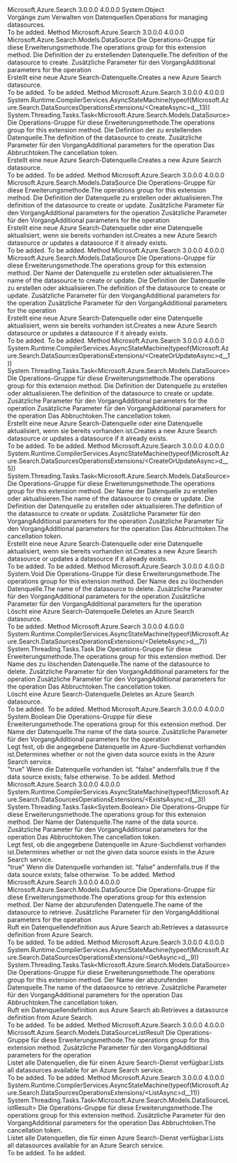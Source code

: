 <Type Name="DataSourcesOperationsExtensions" FullName="Microsoft.Azure.Search.DataSourcesOperationsExtensions">
  <TypeSignature Language="C#" Value="public static class DataSourcesOperationsExtensions" />
  <TypeSignature Language="ILAsm" Value=".class public auto ansi abstract sealed beforefieldinit DataSourcesOperationsExtensions extends System.Object" />
  <TypeSignature Language="DocId" Value="T:Microsoft.Azure.Search.DataSourcesOperationsExtensions" />
  <TypeSignature Language="VB.NET" Value="Public Module DataSourcesOperationsExtensions" />
  <TypeSignature Language="F#" Value="type DataSourcesOperationsExtensions = class" />
  <AssemblyInfo>
    <AssemblyName>Microsoft.Azure.Search</AssemblyName>
    <AssemblyVersion>3.0.0.0</AssemblyVersion>
    <AssemblyVersion>4.0.0.0</AssemblyVersion>
  </AssemblyInfo>
  <Base>
    <BaseTypeName>System.Object</BaseTypeName>
  </Base>
  <Interfaces />
  <Docs>
    <summary>
            <span data-ttu-id="2d30b-101">Vorgänge zum Verwalten von Datenquellen.</span><span class="sxs-lookup"><span data-stu-id="2d30b-101">Operations for managing datasources.</span></span> 
            <see href="https://docs.microsoft.com/rest/api/searchservice/Indexer-operations" /></summary>
    <remarks>To be added.</remarks>
  </Docs>
  <Members>
    <Member MemberName="Create">
      <MemberSignature Language="C#" Value="public static Microsoft.Azure.Search.Models.DataSource Create (this Microsoft.Azure.Search.IDataSourcesOperations operations, Microsoft.Azure.Search.Models.DataSource dataSource, Microsoft.Azure.Search.Models.SearchRequestOptions searchRequestOptions = null);" />
      <MemberSignature Language="ILAsm" Value=".method public static hidebysig class Microsoft.Azure.Search.Models.DataSource Create(class Microsoft.Azure.Search.IDataSourcesOperations operations, class Microsoft.Azure.Search.Models.DataSource dataSource, class Microsoft.Azure.Search.Models.SearchRequestOptions searchRequestOptions) cil managed" />
      <MemberSignature Language="DocId" Value="M:Microsoft.Azure.Search.DataSourcesOperationsExtensions.Create(Microsoft.Azure.Search.IDataSourcesOperations,Microsoft.Azure.Search.Models.DataSource,Microsoft.Azure.Search.Models.SearchRequestOptions)" />
      <MemberSignature Language="F#" Value="static member Create : Microsoft.Azure.Search.IDataSourcesOperations * Microsoft.Azure.Search.Models.DataSource * Microsoft.Azure.Search.Models.SearchRequestOptions -&gt; Microsoft.Azure.Search.Models.DataSource" Usage="Microsoft.Azure.Search.DataSourcesOperationsExtensions.Create (operations, dataSource, searchRequestOptions)" />
      <MemberType>Method</MemberType>
      <AssemblyInfo>
        <AssemblyName>Microsoft.Azure.Search</AssemblyName>
        <AssemblyVersion>3.0.0.0</AssemblyVersion>
        <AssemblyVersion>4.0.0.0</AssemblyVersion>
      </AssemblyInfo>
      <ReturnValue>
        <ReturnType>Microsoft.Azure.Search.Models.DataSource</ReturnType>
      </ReturnValue>
      <Parameters>
        <Parameter Name="operations" Type="Microsoft.Azure.Search.IDataSourcesOperations" RefType="this" />
        <Parameter Name="dataSource" Type="Microsoft.Azure.Search.Models.DataSource" />
        <Parameter Name="searchRequestOptions" Type="Microsoft.Azure.Search.Models.SearchRequestOptions" />
      </Parameters>
      <Docs>
        <param name="operations">
            <span data-ttu-id="2d30b-102">Die Operations-Gruppe für diese Erweiterungsmethode.</span><span class="sxs-lookup"><span data-stu-id="2d30b-102">The operations group for this extension method.</span></span>
            </param>
        <param name="dataSource">
            <span data-ttu-id="2d30b-103">Die Definition der zu erstellenden Datenquelle.</span><span class="sxs-lookup"><span data-stu-id="2d30b-103">The definition of the datasource to create.</span></span>
            </param>
        <param name="searchRequestOptions">
            <span data-ttu-id="2d30b-104">Zusätzliche Parameter für den Vorgang</span><span class="sxs-lookup"><span data-stu-id="2d30b-104">Additional parameters for the operation</span></span>
            </param>
        <summary>
            <span data-ttu-id="2d30b-105">Erstellt eine neue Azure Search-Datenquelle.</span><span class="sxs-lookup"><span data-stu-id="2d30b-105">Creates a new Azure Search datasource.</span></span>
            <see href="https://docs.microsoft.com/rest/api/searchservice/Create-Data-Source" /></summary>
        <returns>To be added.</returns>
        <remarks>To be added.</remarks>
      </Docs>
    </Member>
    <Member MemberName="CreateAsync">
      <MemberSignature Language="C#" Value="public static System.Threading.Tasks.Task&lt;Microsoft.Azure.Search.Models.DataSource&gt; CreateAsync (this Microsoft.Azure.Search.IDataSourcesOperations operations, Microsoft.Azure.Search.Models.DataSource dataSource, Microsoft.Azure.Search.Models.SearchRequestOptions searchRequestOptions = null, System.Threading.CancellationToken cancellationToken = null);" />
      <MemberSignature Language="ILAsm" Value=".method public static hidebysig class System.Threading.Tasks.Task`1&lt;class Microsoft.Azure.Search.Models.DataSource&gt; CreateAsync(class Microsoft.Azure.Search.IDataSourcesOperations operations, class Microsoft.Azure.Search.Models.DataSource dataSource, class Microsoft.Azure.Search.Models.SearchRequestOptions searchRequestOptions, valuetype System.Threading.CancellationToken cancellationToken) cil managed" />
      <MemberSignature Language="DocId" Value="M:Microsoft.Azure.Search.DataSourcesOperationsExtensions.CreateAsync(Microsoft.Azure.Search.IDataSourcesOperations,Microsoft.Azure.Search.Models.DataSource,Microsoft.Azure.Search.Models.SearchRequestOptions,System.Threading.CancellationToken)" />
      <MemberSignature Language="F#" Value="static member CreateAsync : Microsoft.Azure.Search.IDataSourcesOperations * Microsoft.Azure.Search.Models.DataSource * Microsoft.Azure.Search.Models.SearchRequestOptions * System.Threading.CancellationToken -&gt; System.Threading.Tasks.Task&lt;Microsoft.Azure.Search.Models.DataSource&gt;" Usage="Microsoft.Azure.Search.DataSourcesOperationsExtensions.CreateAsync (operations, dataSource, searchRequestOptions, cancellationToken)" />
      <MemberType>Method</MemberType>
      <AssemblyInfo>
        <AssemblyName>Microsoft.Azure.Search</AssemblyName>
        <AssemblyVersion>3.0.0.0</AssemblyVersion>
        <AssemblyVersion>4.0.0.0</AssemblyVersion>
      </AssemblyInfo>
      <Attributes>
        <Attribute>
          <AttributeName>System.Runtime.CompilerServices.AsyncStateMachine(typeof(Microsoft.Azure.Search.DataSourcesOperationsExtensions/&lt;CreateAsync&gt;d__13))</AttributeName>
        </Attribute>
      </Attributes>
      <ReturnValue>
        <ReturnType>System.Threading.Tasks.Task&lt;Microsoft.Azure.Search.Models.DataSource&gt;</ReturnType>
      </ReturnValue>
      <Parameters>
        <Parameter Name="operations" Type="Microsoft.Azure.Search.IDataSourcesOperations" RefType="this" />
        <Parameter Name="dataSource" Type="Microsoft.Azure.Search.Models.DataSource" />
        <Parameter Name="searchRequestOptions" Type="Microsoft.Azure.Search.Models.SearchRequestOptions" />
        <Parameter Name="cancellationToken" Type="System.Threading.CancellationToken" />
      </Parameters>
      <Docs>
        <param name="operations">
            <span data-ttu-id="2d30b-106">Die Operations-Gruppe für diese Erweiterungsmethode.</span><span class="sxs-lookup"><span data-stu-id="2d30b-106">The operations group for this extension method.</span></span>
            </param>
        <param name="dataSource">
            <span data-ttu-id="2d30b-107">Die Definition der zu erstellenden Datenquelle.</span><span class="sxs-lookup"><span data-stu-id="2d30b-107">The definition of the datasource to create.</span></span>
            </param>
        <param name="searchRequestOptions">
            <span data-ttu-id="2d30b-108">Zusätzliche Parameter für den Vorgang</span><span class="sxs-lookup"><span data-stu-id="2d30b-108">Additional parameters for the operation</span></span>
            </param>
        <param name="cancellationToken">
            <span data-ttu-id="2d30b-109">Das Abbruchtoken.</span><span class="sxs-lookup"><span data-stu-id="2d30b-109">The cancellation token.</span></span>
            </param>
        <summary>
            <span data-ttu-id="2d30b-110">Erstellt eine neue Azure Search-Datenquelle.</span><span class="sxs-lookup"><span data-stu-id="2d30b-110">Creates a new Azure Search datasource.</span></span>
            <see href="https://docs.microsoft.com/rest/api/searchservice/Create-Data-Source" /></summary>
        <returns>To be added.</returns>
        <remarks>To be added.</remarks>
      </Docs>
    </Member>
    <Member MemberName="CreateOrUpdate">
      <MemberSignature Language="C#" Value="public static Microsoft.Azure.Search.Models.DataSource CreateOrUpdate (this Microsoft.Azure.Search.IDataSourcesOperations operations, Microsoft.Azure.Search.Models.DataSource dataSource, Microsoft.Azure.Search.Models.SearchRequestOptions searchRequestOptions = null, Microsoft.Azure.Search.Models.AccessCondition accessCondition = null);" />
      <MemberSignature Language="ILAsm" Value=".method public static hidebysig class Microsoft.Azure.Search.Models.DataSource CreateOrUpdate(class Microsoft.Azure.Search.IDataSourcesOperations operations, class Microsoft.Azure.Search.Models.DataSource dataSource, class Microsoft.Azure.Search.Models.SearchRequestOptions searchRequestOptions, class Microsoft.Azure.Search.Models.AccessCondition accessCondition) cil managed" />
      <MemberSignature Language="DocId" Value="M:Microsoft.Azure.Search.DataSourcesOperationsExtensions.CreateOrUpdate(Microsoft.Azure.Search.IDataSourcesOperations,Microsoft.Azure.Search.Models.DataSource,Microsoft.Azure.Search.Models.SearchRequestOptions,Microsoft.Azure.Search.Models.AccessCondition)" />
      <MemberSignature Language="F#" Value="static member CreateOrUpdate : Microsoft.Azure.Search.IDataSourcesOperations * Microsoft.Azure.Search.Models.DataSource * Microsoft.Azure.Search.Models.SearchRequestOptions * Microsoft.Azure.Search.Models.AccessCondition -&gt; Microsoft.Azure.Search.Models.DataSource" Usage="Microsoft.Azure.Search.DataSourcesOperationsExtensions.CreateOrUpdate (operations, dataSource, searchRequestOptions, accessCondition)" />
      <MemberType>Method</MemberType>
      <AssemblyInfo>
        <AssemblyName>Microsoft.Azure.Search</AssemblyName>
        <AssemblyVersion>3.0.0.0</AssemblyVersion>
        <AssemblyVersion>4.0.0.0</AssemblyVersion>
      </AssemblyInfo>
      <ReturnValue>
        <ReturnType>Microsoft.Azure.Search.Models.DataSource</ReturnType>
      </ReturnValue>
      <Parameters>
        <Parameter Name="operations" Type="Microsoft.Azure.Search.IDataSourcesOperations" RefType="this" />
        <Parameter Name="dataSource" Type="Microsoft.Azure.Search.Models.DataSource" />
        <Parameter Name="searchRequestOptions" Type="Microsoft.Azure.Search.Models.SearchRequestOptions" />
        <Parameter Name="accessCondition" Type="Microsoft.Azure.Search.Models.AccessCondition" />
      </Parameters>
      <Docs>
        <param name="operations">
            <span data-ttu-id="2d30b-111">Die Operations-Gruppe für diese Erweiterungsmethode.</span><span class="sxs-lookup"><span data-stu-id="2d30b-111">The operations group for this extension method.</span></span>
            </param>
        <param name="dataSource">
            <span data-ttu-id="2d30b-112">Die Definition der Datenquelle zu erstellen oder aktualisieren.</span><span class="sxs-lookup"><span data-stu-id="2d30b-112">The definition of the datasource to create or update.</span></span>
            </param>
        <param name="searchRequestOptions">
            <span data-ttu-id="2d30b-113">Zusätzliche Parameter für den Vorgang</span><span class="sxs-lookup"><span data-stu-id="2d30b-113">Additional parameters for the operation</span></span>
            </param>
        <param name="accessCondition">
            <span data-ttu-id="2d30b-114">Zusätzliche Parameter für den Vorgang</span><span class="sxs-lookup"><span data-stu-id="2d30b-114">Additional parameters for the operation</span></span>
            </param>
        <summary>
            <span data-ttu-id="2d30b-115">Erstellt eine neue Azure Search-Datenquelle oder eine Datenquelle aktualisiert, wenn sie bereits vorhanden ist.</span><span class="sxs-lookup"><span data-stu-id="2d30b-115">Creates a new Azure Search datasource or updates a datasource if it already exists.</span></span>
            </summary>
        <returns>To be added.</returns>
        <remarks>To be added.</remarks>
      </Docs>
    </Member>
    <Member MemberName="CreateOrUpdate">
      <MemberSignature Language="C#" Value="public static Microsoft.Azure.Search.Models.DataSource CreateOrUpdate (this Microsoft.Azure.Search.IDataSourcesOperations operations, string dataSourceName, Microsoft.Azure.Search.Models.DataSource dataSource, Microsoft.Azure.Search.Models.SearchRequestOptions searchRequestOptions = null, Microsoft.Azure.Search.Models.AccessCondition accessCondition = null);" />
      <MemberSignature Language="ILAsm" Value=".method public static hidebysig class Microsoft.Azure.Search.Models.DataSource CreateOrUpdate(class Microsoft.Azure.Search.IDataSourcesOperations operations, string dataSourceName, class Microsoft.Azure.Search.Models.DataSource dataSource, class Microsoft.Azure.Search.Models.SearchRequestOptions searchRequestOptions, class Microsoft.Azure.Search.Models.AccessCondition accessCondition) cil managed" />
      <MemberSignature Language="DocId" Value="M:Microsoft.Azure.Search.DataSourcesOperationsExtensions.CreateOrUpdate(Microsoft.Azure.Search.IDataSourcesOperations,System.String,Microsoft.Azure.Search.Models.DataSource,Microsoft.Azure.Search.Models.SearchRequestOptions,Microsoft.Azure.Search.Models.AccessCondition)" />
      <MemberSignature Language="F#" Value="static member CreateOrUpdate : Microsoft.Azure.Search.IDataSourcesOperations * string * Microsoft.Azure.Search.Models.DataSource * Microsoft.Azure.Search.Models.SearchRequestOptions * Microsoft.Azure.Search.Models.AccessCondition -&gt; Microsoft.Azure.Search.Models.DataSource" Usage="Microsoft.Azure.Search.DataSourcesOperationsExtensions.CreateOrUpdate (operations, dataSourceName, dataSource, searchRequestOptions, accessCondition)" />
      <MemberType>Method</MemberType>
      <AssemblyInfo>
        <AssemblyName>Microsoft.Azure.Search</AssemblyName>
        <AssemblyVersion>3.0.0.0</AssemblyVersion>
        <AssemblyVersion>4.0.0.0</AssemblyVersion>
      </AssemblyInfo>
      <ReturnValue>
        <ReturnType>Microsoft.Azure.Search.Models.DataSource</ReturnType>
      </ReturnValue>
      <Parameters>
        <Parameter Name="operations" Type="Microsoft.Azure.Search.IDataSourcesOperations" RefType="this" />
        <Parameter Name="dataSourceName" Type="System.String" />
        <Parameter Name="dataSource" Type="Microsoft.Azure.Search.Models.DataSource" />
        <Parameter Name="searchRequestOptions" Type="Microsoft.Azure.Search.Models.SearchRequestOptions" />
        <Parameter Name="accessCondition" Type="Microsoft.Azure.Search.Models.AccessCondition" />
      </Parameters>
      <Docs>
        <param name="operations">
            <span data-ttu-id="2d30b-116">Die Operations-Gruppe für diese Erweiterungsmethode.</span><span class="sxs-lookup"><span data-stu-id="2d30b-116">The operations group for this extension method.</span></span>
            </param>
        <param name="dataSourceName">
            <span data-ttu-id="2d30b-117">Der Name der Datenquelle zu erstellen oder aktualisieren.</span><span class="sxs-lookup"><span data-stu-id="2d30b-117">The name of the datasource to create or update.</span></span>
            </param>
        <param name="dataSource">
            <span data-ttu-id="2d30b-118">Die Definition der Datenquelle zu erstellen oder aktualisieren.</span><span class="sxs-lookup"><span data-stu-id="2d30b-118">The definition of the datasource to create or update.</span></span>
            </param>
        <param name="searchRequestOptions">
            <span data-ttu-id="2d30b-119">Zusätzliche Parameter für den Vorgang</span><span class="sxs-lookup"><span data-stu-id="2d30b-119">Additional parameters for the operation</span></span>
            </param>
        <param name="accessCondition">
            <span data-ttu-id="2d30b-120">Zusätzliche Parameter für den Vorgang</span><span class="sxs-lookup"><span data-stu-id="2d30b-120">Additional parameters for the operation</span></span>
            </param>
        <summary>
            <span data-ttu-id="2d30b-121">Erstellt eine neue Azure Search-Datenquelle oder eine Datenquelle aktualisiert, wenn sie bereits vorhanden ist.</span><span class="sxs-lookup"><span data-stu-id="2d30b-121">Creates a new Azure Search datasource or updates a datasource if it already exists.</span></span>
            <see href="https://docs.microsoft.com/rest/api/searchservice/Update-Data-Source" /></summary>
        <returns>To be added.</returns>
        <remarks>To be added.</remarks>
      </Docs>
    </Member>
    <Member MemberName="CreateOrUpdateAsync">
      <MemberSignature Language="C#" Value="public static System.Threading.Tasks.Task&lt;Microsoft.Azure.Search.Models.DataSource&gt; CreateOrUpdateAsync (this Microsoft.Azure.Search.IDataSourcesOperations operations, Microsoft.Azure.Search.Models.DataSource dataSource, Microsoft.Azure.Search.Models.SearchRequestOptions searchRequestOptions = null, Microsoft.Azure.Search.Models.AccessCondition accessCondition = null, System.Threading.CancellationToken cancellationToken = null);" />
      <MemberSignature Language="ILAsm" Value=".method public static hidebysig class System.Threading.Tasks.Task`1&lt;class Microsoft.Azure.Search.Models.DataSource&gt; CreateOrUpdateAsync(class Microsoft.Azure.Search.IDataSourcesOperations operations, class Microsoft.Azure.Search.Models.DataSource dataSource, class Microsoft.Azure.Search.Models.SearchRequestOptions searchRequestOptions, class Microsoft.Azure.Search.Models.AccessCondition accessCondition, valuetype System.Threading.CancellationToken cancellationToken) cil managed" />
      <MemberSignature Language="DocId" Value="M:Microsoft.Azure.Search.DataSourcesOperationsExtensions.CreateOrUpdateAsync(Microsoft.Azure.Search.IDataSourcesOperations,Microsoft.Azure.Search.Models.DataSource,Microsoft.Azure.Search.Models.SearchRequestOptions,Microsoft.Azure.Search.Models.AccessCondition,System.Threading.CancellationToken)" />
      <MemberSignature Language="F#" Value="static member CreateOrUpdateAsync : Microsoft.Azure.Search.IDataSourcesOperations * Microsoft.Azure.Search.Models.DataSource * Microsoft.Azure.Search.Models.SearchRequestOptions * Microsoft.Azure.Search.Models.AccessCondition * System.Threading.CancellationToken -&gt; System.Threading.Tasks.Task&lt;Microsoft.Azure.Search.Models.DataSource&gt;" Usage="Microsoft.Azure.Search.DataSourcesOperationsExtensions.CreateOrUpdateAsync (operations, dataSource, searchRequestOptions, accessCondition, cancellationToken)" />
      <MemberType>Method</MemberType>
      <AssemblyInfo>
        <AssemblyName>Microsoft.Azure.Search</AssemblyName>
        <AssemblyVersion>3.0.0.0</AssemblyVersion>
        <AssemblyVersion>4.0.0.0</AssemblyVersion>
      </AssemblyInfo>
      <Attributes>
        <Attribute>
          <AttributeName>System.Runtime.CompilerServices.AsyncStateMachine(typeof(Microsoft.Azure.Search.DataSourcesOperationsExtensions/&lt;CreateOrUpdateAsync&gt;d__1))</AttributeName>
        </Attribute>
      </Attributes>
      <ReturnValue>
        <ReturnType>System.Threading.Tasks.Task&lt;Microsoft.Azure.Search.Models.DataSource&gt;</ReturnType>
      </ReturnValue>
      <Parameters>
        <Parameter Name="operations" Type="Microsoft.Azure.Search.IDataSourcesOperations" RefType="this" />
        <Parameter Name="dataSource" Type="Microsoft.Azure.Search.Models.DataSource" />
        <Parameter Name="searchRequestOptions" Type="Microsoft.Azure.Search.Models.SearchRequestOptions" />
        <Parameter Name="accessCondition" Type="Microsoft.Azure.Search.Models.AccessCondition" />
        <Parameter Name="cancellationToken" Type="System.Threading.CancellationToken" />
      </Parameters>
      <Docs>
        <param name="operations">
            <span data-ttu-id="2d30b-122">Die Operations-Gruppe für diese Erweiterungsmethode.</span><span class="sxs-lookup"><span data-stu-id="2d30b-122">The operations group for this extension method.</span></span>
            </param>
        <param name="dataSource">
            <span data-ttu-id="2d30b-123">Die Definition der Datenquelle zu erstellen oder aktualisieren.</span><span class="sxs-lookup"><span data-stu-id="2d30b-123">The definition of the datasource to create or update.</span></span>
            </param>
        <param name="searchRequestOptions">
            <span data-ttu-id="2d30b-124">Zusätzliche Parameter für den Vorgang</span><span class="sxs-lookup"><span data-stu-id="2d30b-124">Additional parameters for the operation</span></span>
            </param>
        <param name="accessCondition">
            <span data-ttu-id="2d30b-125">Zusätzliche Parameter für den Vorgang</span><span class="sxs-lookup"><span data-stu-id="2d30b-125">Additional parameters for the operation</span></span>
            </param>
        <param name="cancellationToken">
            <span data-ttu-id="2d30b-126">Das Abbruchtoken.</span><span class="sxs-lookup"><span data-stu-id="2d30b-126">The cancellation token.</span></span>
            </param>
        <summary>
            <span data-ttu-id="2d30b-127">Erstellt eine neue Azure Search-Datenquelle oder eine Datenquelle aktualisiert, wenn sie bereits vorhanden ist.</span><span class="sxs-lookup"><span data-stu-id="2d30b-127">Creates a new Azure Search datasource or updates a datasource if it already exists.</span></span>
            </summary>
        <returns>To be added.</returns>
        <remarks>To be added.</remarks>
      </Docs>
    </Member>
    <Member MemberName="CreateOrUpdateAsync">
      <MemberSignature Language="C#" Value="public static System.Threading.Tasks.Task&lt;Microsoft.Azure.Search.Models.DataSource&gt; CreateOrUpdateAsync (this Microsoft.Azure.Search.IDataSourcesOperations operations, string dataSourceName, Microsoft.Azure.Search.Models.DataSource dataSource, Microsoft.Azure.Search.Models.SearchRequestOptions searchRequestOptions = null, Microsoft.Azure.Search.Models.AccessCondition accessCondition = null, System.Threading.CancellationToken cancellationToken = null);" />
      <MemberSignature Language="ILAsm" Value=".method public static hidebysig class System.Threading.Tasks.Task`1&lt;class Microsoft.Azure.Search.Models.DataSource&gt; CreateOrUpdateAsync(class Microsoft.Azure.Search.IDataSourcesOperations operations, string dataSourceName, class Microsoft.Azure.Search.Models.DataSource dataSource, class Microsoft.Azure.Search.Models.SearchRequestOptions searchRequestOptions, class Microsoft.Azure.Search.Models.AccessCondition accessCondition, valuetype System.Threading.CancellationToken cancellationToken) cil managed" />
      <MemberSignature Language="DocId" Value="M:Microsoft.Azure.Search.DataSourcesOperationsExtensions.CreateOrUpdateAsync(Microsoft.Azure.Search.IDataSourcesOperations,System.String,Microsoft.Azure.Search.Models.DataSource,Microsoft.Azure.Search.Models.SearchRequestOptions,Microsoft.Azure.Search.Models.AccessCondition,System.Threading.CancellationToken)" />
      <MemberSignature Language="F#" Value="static member CreateOrUpdateAsync : Microsoft.Azure.Search.IDataSourcesOperations * string * Microsoft.Azure.Search.Models.DataSource * Microsoft.Azure.Search.Models.SearchRequestOptions * Microsoft.Azure.Search.Models.AccessCondition * System.Threading.CancellationToken -&gt; System.Threading.Tasks.Task&lt;Microsoft.Azure.Search.Models.DataSource&gt;" Usage="Microsoft.Azure.Search.DataSourcesOperationsExtensions.CreateOrUpdateAsync (operations, dataSourceName, dataSource, searchRequestOptions, accessCondition, cancellationToken)" />
      <MemberType>Method</MemberType>
      <AssemblyInfo>
        <AssemblyName>Microsoft.Azure.Search</AssemblyName>
        <AssemblyVersion>3.0.0.0</AssemblyVersion>
        <AssemblyVersion>4.0.0.0</AssemblyVersion>
      </AssemblyInfo>
      <Attributes>
        <Attribute>
          <AttributeName>System.Runtime.CompilerServices.AsyncStateMachine(typeof(Microsoft.Azure.Search.DataSourcesOperationsExtensions/&lt;CreateOrUpdateAsync&gt;d__5))</AttributeName>
        </Attribute>
      </Attributes>
      <ReturnValue>
        <ReturnType>System.Threading.Tasks.Task&lt;Microsoft.Azure.Search.Models.DataSource&gt;</ReturnType>
      </ReturnValue>
      <Parameters>
        <Parameter Name="operations" Type="Microsoft.Azure.Search.IDataSourcesOperations" RefType="this" />
        <Parameter Name="dataSourceName" Type="System.String" />
        <Parameter Name="dataSource" Type="Microsoft.Azure.Search.Models.DataSource" />
        <Parameter Name="searchRequestOptions" Type="Microsoft.Azure.Search.Models.SearchRequestOptions" />
        <Parameter Name="accessCondition" Type="Microsoft.Azure.Search.Models.AccessCondition" />
        <Parameter Name="cancellationToken" Type="System.Threading.CancellationToken" />
      </Parameters>
      <Docs>
        <param name="operations">
            <span data-ttu-id="2d30b-128">Die Operations-Gruppe für diese Erweiterungsmethode.</span><span class="sxs-lookup"><span data-stu-id="2d30b-128">The operations group for this extension method.</span></span>
            </param>
        <param name="dataSourceName">
            <span data-ttu-id="2d30b-129">Der Name der Datenquelle zu erstellen oder aktualisieren.</span><span class="sxs-lookup"><span data-stu-id="2d30b-129">The name of the datasource to create or update.</span></span>
            </param>
        <param name="dataSource">
            <span data-ttu-id="2d30b-130">Die Definition der Datenquelle zu erstellen oder aktualisieren.</span><span class="sxs-lookup"><span data-stu-id="2d30b-130">The definition of the datasource to create or update.</span></span>
            </param>
        <param name="searchRequestOptions">
            <span data-ttu-id="2d30b-131">Zusätzliche Parameter für den Vorgang</span><span class="sxs-lookup"><span data-stu-id="2d30b-131">Additional parameters for the operation</span></span>
            </param>
        <param name="accessCondition">
            <span data-ttu-id="2d30b-132">Zusätzliche Parameter für den Vorgang</span><span class="sxs-lookup"><span data-stu-id="2d30b-132">Additional parameters for the operation</span></span>
            </param>
        <param name="cancellationToken">
            <span data-ttu-id="2d30b-133">Das Abbruchtoken.</span><span class="sxs-lookup"><span data-stu-id="2d30b-133">The cancellation token.</span></span>
            </param>
        <summary>
            <span data-ttu-id="2d30b-134">Erstellt eine neue Azure Search-Datenquelle oder eine Datenquelle aktualisiert, wenn sie bereits vorhanden ist.</span><span class="sxs-lookup"><span data-stu-id="2d30b-134">Creates a new Azure Search datasource or updates a datasource if it already exists.</span></span>
            <see href="https://docs.microsoft.com/rest/api/searchservice/Update-Data-Source" /></summary>
        <returns>To be added.</returns>
        <remarks>To be added.</remarks>
      </Docs>
    </Member>
    <Member MemberName="Delete">
      <MemberSignature Language="C#" Value="public static void Delete (this Microsoft.Azure.Search.IDataSourcesOperations operations, string dataSourceName, Microsoft.Azure.Search.Models.SearchRequestOptions searchRequestOptions = null, Microsoft.Azure.Search.Models.AccessCondition accessCondition = null);" />
      <MemberSignature Language="ILAsm" Value=".method public static hidebysig void Delete(class Microsoft.Azure.Search.IDataSourcesOperations operations, string dataSourceName, class Microsoft.Azure.Search.Models.SearchRequestOptions searchRequestOptions, class Microsoft.Azure.Search.Models.AccessCondition accessCondition) cil managed" />
      <MemberSignature Language="DocId" Value="M:Microsoft.Azure.Search.DataSourcesOperationsExtensions.Delete(Microsoft.Azure.Search.IDataSourcesOperations,System.String,Microsoft.Azure.Search.Models.SearchRequestOptions,Microsoft.Azure.Search.Models.AccessCondition)" />
      <MemberSignature Language="F#" Value="static member Delete : Microsoft.Azure.Search.IDataSourcesOperations * string * Microsoft.Azure.Search.Models.SearchRequestOptions * Microsoft.Azure.Search.Models.AccessCondition -&gt; unit" Usage="Microsoft.Azure.Search.DataSourcesOperationsExtensions.Delete (operations, dataSourceName, searchRequestOptions, accessCondition)" />
      <MemberType>Method</MemberType>
      <AssemblyInfo>
        <AssemblyName>Microsoft.Azure.Search</AssemblyName>
        <AssemblyVersion>3.0.0.0</AssemblyVersion>
        <AssemblyVersion>4.0.0.0</AssemblyVersion>
      </AssemblyInfo>
      <ReturnValue>
        <ReturnType>System.Void</ReturnType>
      </ReturnValue>
      <Parameters>
        <Parameter Name="operations" Type="Microsoft.Azure.Search.IDataSourcesOperations" RefType="this" />
        <Parameter Name="dataSourceName" Type="System.String" />
        <Parameter Name="searchRequestOptions" Type="Microsoft.Azure.Search.Models.SearchRequestOptions" />
        <Parameter Name="accessCondition" Type="Microsoft.Azure.Search.Models.AccessCondition" />
      </Parameters>
      <Docs>
        <param name="operations">
            <span data-ttu-id="2d30b-135">Die Operations-Gruppe für diese Erweiterungsmethode.</span><span class="sxs-lookup"><span data-stu-id="2d30b-135">The operations group for this extension method.</span></span>
            </param>
        <param name="dataSourceName">
            <span data-ttu-id="2d30b-136">Der Name des zu löschenden Datenquelle.</span><span class="sxs-lookup"><span data-stu-id="2d30b-136">The name of the datasource to delete.</span></span>
            </param>
        <param name="searchRequestOptions">
            <span data-ttu-id="2d30b-137">Zusätzliche Parameter für den Vorgang</span><span class="sxs-lookup"><span data-stu-id="2d30b-137">Additional parameters for the operation</span></span>
            </param>
        <param name="accessCondition">
            <span data-ttu-id="2d30b-138">Zusätzliche Parameter für den Vorgang</span><span class="sxs-lookup"><span data-stu-id="2d30b-138">Additional parameters for the operation</span></span>
            </param>
        <summary>
            <span data-ttu-id="2d30b-139">Löscht eine Azure Search-Datenquelle.</span><span class="sxs-lookup"><span data-stu-id="2d30b-139">Deletes an Azure Search datasource.</span></span>
            <see href="https://docs.microsoft.com/rest/api/searchservice/Delete-Data-Source" /></summary>
        <remarks>To be added.</remarks>
      </Docs>
    </Member>
    <Member MemberName="DeleteAsync">
      <MemberSignature Language="C#" Value="public static System.Threading.Tasks.Task DeleteAsync (this Microsoft.Azure.Search.IDataSourcesOperations operations, string dataSourceName, Microsoft.Azure.Search.Models.SearchRequestOptions searchRequestOptions = null, Microsoft.Azure.Search.Models.AccessCondition accessCondition = null, System.Threading.CancellationToken cancellationToken = null);" />
      <MemberSignature Language="ILAsm" Value=".method public static hidebysig class System.Threading.Tasks.Task DeleteAsync(class Microsoft.Azure.Search.IDataSourcesOperations operations, string dataSourceName, class Microsoft.Azure.Search.Models.SearchRequestOptions searchRequestOptions, class Microsoft.Azure.Search.Models.AccessCondition accessCondition, valuetype System.Threading.CancellationToken cancellationToken) cil managed" />
      <MemberSignature Language="DocId" Value="M:Microsoft.Azure.Search.DataSourcesOperationsExtensions.DeleteAsync(Microsoft.Azure.Search.IDataSourcesOperations,System.String,Microsoft.Azure.Search.Models.SearchRequestOptions,Microsoft.Azure.Search.Models.AccessCondition,System.Threading.CancellationToken)" />
      <MemberSignature Language="F#" Value="static member DeleteAsync : Microsoft.Azure.Search.IDataSourcesOperations * string * Microsoft.Azure.Search.Models.SearchRequestOptions * Microsoft.Azure.Search.Models.AccessCondition * System.Threading.CancellationToken -&gt; System.Threading.Tasks.Task" Usage="Microsoft.Azure.Search.DataSourcesOperationsExtensions.DeleteAsync (operations, dataSourceName, searchRequestOptions, accessCondition, cancellationToken)" />
      <MemberType>Method</MemberType>
      <AssemblyInfo>
        <AssemblyName>Microsoft.Azure.Search</AssemblyName>
        <AssemblyVersion>3.0.0.0</AssemblyVersion>
        <AssemblyVersion>4.0.0.0</AssemblyVersion>
      </AssemblyInfo>
      <Attributes>
        <Attribute>
          <AttributeName>System.Runtime.CompilerServices.AsyncStateMachine(typeof(Microsoft.Azure.Search.DataSourcesOperationsExtensions/&lt;DeleteAsync&gt;d__7))</AttributeName>
        </Attribute>
      </Attributes>
      <ReturnValue>
        <ReturnType>System.Threading.Tasks.Task</ReturnType>
      </ReturnValue>
      <Parameters>
        <Parameter Name="operations" Type="Microsoft.Azure.Search.IDataSourcesOperations" RefType="this" />
        <Parameter Name="dataSourceName" Type="System.String" />
        <Parameter Name="searchRequestOptions" Type="Microsoft.Azure.Search.Models.SearchRequestOptions" />
        <Parameter Name="accessCondition" Type="Microsoft.Azure.Search.Models.AccessCondition" />
        <Parameter Name="cancellationToken" Type="System.Threading.CancellationToken" />
      </Parameters>
      <Docs>
        <param name="operations">
            <span data-ttu-id="2d30b-140">Die Operations-Gruppe für diese Erweiterungsmethode.</span><span class="sxs-lookup"><span data-stu-id="2d30b-140">The operations group for this extension method.</span></span>
            </param>
        <param name="dataSourceName">
            <span data-ttu-id="2d30b-141">Der Name des zu löschenden Datenquelle.</span><span class="sxs-lookup"><span data-stu-id="2d30b-141">The name of the datasource to delete.</span></span>
            </param>
        <param name="searchRequestOptions">
            <span data-ttu-id="2d30b-142">Zusätzliche Parameter für den Vorgang</span><span class="sxs-lookup"><span data-stu-id="2d30b-142">Additional parameters for the operation</span></span>
            </param>
        <param name="accessCondition">
            <span data-ttu-id="2d30b-143">Zusätzliche Parameter für den Vorgang</span><span class="sxs-lookup"><span data-stu-id="2d30b-143">Additional parameters for the operation</span></span>
            </param>
        <param name="cancellationToken">
            <span data-ttu-id="2d30b-144">Das Abbruchtoken.</span><span class="sxs-lookup"><span data-stu-id="2d30b-144">The cancellation token.</span></span>
            </param>
        <summary>
            <span data-ttu-id="2d30b-145">Löscht eine Azure Search-Datenquelle.</span><span class="sxs-lookup"><span data-stu-id="2d30b-145">Deletes an Azure Search datasource.</span></span>
            <see href="https://docs.microsoft.com/rest/api/searchservice/Delete-Data-Source" /></summary>
        <returns>To be added.</returns>
        <remarks>To be added.</remarks>
      </Docs>
    </Member>
    <Member MemberName="Exists">
      <MemberSignature Language="C#" Value="public static bool Exists (this Microsoft.Azure.Search.IDataSourcesOperations operations, string dataSourceName, Microsoft.Azure.Search.Models.SearchRequestOptions searchRequestOptions = null);" />
      <MemberSignature Language="ILAsm" Value=".method public static hidebysig bool Exists(class Microsoft.Azure.Search.IDataSourcesOperations operations, string dataSourceName, class Microsoft.Azure.Search.Models.SearchRequestOptions searchRequestOptions) cil managed" />
      <MemberSignature Language="DocId" Value="M:Microsoft.Azure.Search.DataSourcesOperationsExtensions.Exists(Microsoft.Azure.Search.IDataSourcesOperations,System.String,Microsoft.Azure.Search.Models.SearchRequestOptions)" />
      <MemberSignature Language="F#" Value="static member Exists : Microsoft.Azure.Search.IDataSourcesOperations * string * Microsoft.Azure.Search.Models.SearchRequestOptions -&gt; bool" Usage="Microsoft.Azure.Search.DataSourcesOperationsExtensions.Exists (operations, dataSourceName, searchRequestOptions)" />
      <MemberType>Method</MemberType>
      <AssemblyInfo>
        <AssemblyName>Microsoft.Azure.Search</AssemblyName>
        <AssemblyVersion>3.0.0.0</AssemblyVersion>
        <AssemblyVersion>4.0.0.0</AssemblyVersion>
      </AssemblyInfo>
      <ReturnValue>
        <ReturnType>System.Boolean</ReturnType>
      </ReturnValue>
      <Parameters>
        <Parameter Name="operations" Type="Microsoft.Azure.Search.IDataSourcesOperations" RefType="this" />
        <Parameter Name="dataSourceName" Type="System.String" />
        <Parameter Name="searchRequestOptions" Type="Microsoft.Azure.Search.Models.SearchRequestOptions" />
      </Parameters>
      <Docs>
        <param name="operations">
            <span data-ttu-id="2d30b-146">Die Operations-Gruppe für diese Erweiterungsmethode.</span><span class="sxs-lookup"><span data-stu-id="2d30b-146">The operations group for this extension method.</span></span>
            </param>
        <param name="dataSourceName">
            <span data-ttu-id="2d30b-147">Der Name der Datenquelle.</span><span class="sxs-lookup"><span data-stu-id="2d30b-147">The name of the data source.</span></span>
            </param>
        <param name="searchRequestOptions">
            <span data-ttu-id="2d30b-148">Zusätzliche Parameter für den Vorgang</span><span class="sxs-lookup"><span data-stu-id="2d30b-148">Additional parameters for the operation</span></span>
            </param>
        <summary>
            <span data-ttu-id="2d30b-149">Legt fest, ob die angegebene Datenquelle im Azure-Suchdienst vorhanden ist.</span><span class="sxs-lookup"><span data-stu-id="2d30b-149">Determines whether or not the given data source exists in the Azure Search service.</span></span>
            </summary>
        <returns>
          <span data-ttu-id="2d30b-150"><c>"true"</c> Wenn die Datenquelle vorhanden ist. <c>"false"</c> andernfalls.</span><span class="sxs-lookup"><span data-stu-id="2d30b-150"><c>true</c> if the data source exists; <c>false</c> otherwise.</span></span>
            </returns>
        <remarks>To be added.</remarks>
      </Docs>
    </Member>
    <Member MemberName="ExistsAsync">
      <MemberSignature Language="C#" Value="public static System.Threading.Tasks.Task&lt;bool&gt; ExistsAsync (this Microsoft.Azure.Search.IDataSourcesOperations operations, string dataSourceName, Microsoft.Azure.Search.Models.SearchRequestOptions searchRequestOptions = null, System.Threading.CancellationToken cancellationToken = null);" />
      <MemberSignature Language="ILAsm" Value=".method public static hidebysig class System.Threading.Tasks.Task`1&lt;bool&gt; ExistsAsync(class Microsoft.Azure.Search.IDataSourcesOperations operations, string dataSourceName, class Microsoft.Azure.Search.Models.SearchRequestOptions searchRequestOptions, valuetype System.Threading.CancellationToken cancellationToken) cil managed" />
      <MemberSignature Language="DocId" Value="M:Microsoft.Azure.Search.DataSourcesOperationsExtensions.ExistsAsync(Microsoft.Azure.Search.IDataSourcesOperations,System.String,Microsoft.Azure.Search.Models.SearchRequestOptions,System.Threading.CancellationToken)" />
      <MemberSignature Language="F#" Value="static member ExistsAsync : Microsoft.Azure.Search.IDataSourcesOperations * string * Microsoft.Azure.Search.Models.SearchRequestOptions * System.Threading.CancellationToken -&gt; System.Threading.Tasks.Task&lt;bool&gt;" Usage="Microsoft.Azure.Search.DataSourcesOperationsExtensions.ExistsAsync (operations, dataSourceName, searchRequestOptions, cancellationToken)" />
      <MemberType>Method</MemberType>
      <AssemblyInfo>
        <AssemblyName>Microsoft.Azure.Search</AssemblyName>
        <AssemblyVersion>3.0.0.0</AssemblyVersion>
        <AssemblyVersion>4.0.0.0</AssemblyVersion>
      </AssemblyInfo>
      <Attributes>
        <Attribute>
          <AttributeName>System.Runtime.CompilerServices.AsyncStateMachine(typeof(Microsoft.Azure.Search.DataSourcesOperationsExtensions/&lt;ExistsAsync&gt;d__3))</AttributeName>
        </Attribute>
      </Attributes>
      <ReturnValue>
        <ReturnType>System.Threading.Tasks.Task&lt;System.Boolean&gt;</ReturnType>
      </ReturnValue>
      <Parameters>
        <Parameter Name="operations" Type="Microsoft.Azure.Search.IDataSourcesOperations" RefType="this" />
        <Parameter Name="dataSourceName" Type="System.String" />
        <Parameter Name="searchRequestOptions" Type="Microsoft.Azure.Search.Models.SearchRequestOptions" />
        <Parameter Name="cancellationToken" Type="System.Threading.CancellationToken" />
      </Parameters>
      <Docs>
        <param name="operations">
            <span data-ttu-id="2d30b-151">Die Operations-Gruppe für diese Erweiterungsmethode.</span><span class="sxs-lookup"><span data-stu-id="2d30b-151">The operations group for this extension method.</span></span>
            </param>
        <param name="dataSourceName">
            <span data-ttu-id="2d30b-152">Der Name der Datenquelle.</span><span class="sxs-lookup"><span data-stu-id="2d30b-152">The name of the data source.</span></span>
            </param>
        <param name="searchRequestOptions">
            <span data-ttu-id="2d30b-153">Zusätzliche Parameter für den Vorgang</span><span class="sxs-lookup"><span data-stu-id="2d30b-153">Additional parameters for the operation</span></span>
            </param>
        <param name="cancellationToken">
            <span data-ttu-id="2d30b-154">Das Abbruchtoken.</span><span class="sxs-lookup"><span data-stu-id="2d30b-154">The cancellation token.</span></span>
            </param>
        <summary>
            <span data-ttu-id="2d30b-155">Legt fest, ob die angegebene Datenquelle im Azure-Suchdienst vorhanden ist.</span><span class="sxs-lookup"><span data-stu-id="2d30b-155">Determines whether or not the given data source exists in the Azure Search service.</span></span>
            </summary>
        <returns>
          <span data-ttu-id="2d30b-156"><c>"true"</c> Wenn die Datenquelle vorhanden ist. <c>"false"</c> andernfalls.</span><span class="sxs-lookup"><span data-stu-id="2d30b-156"><c>true</c> if the data source exists; <c>false</c> otherwise.</span></span>
            </returns>
        <remarks>To be added.</remarks>
      </Docs>
    </Member>
    <Member MemberName="Get">
      <MemberSignature Language="C#" Value="public static Microsoft.Azure.Search.Models.DataSource Get (this Microsoft.Azure.Search.IDataSourcesOperations operations, string dataSourceName, Microsoft.Azure.Search.Models.SearchRequestOptions searchRequestOptions = null);" />
      <MemberSignature Language="ILAsm" Value=".method public static hidebysig class Microsoft.Azure.Search.Models.DataSource Get(class Microsoft.Azure.Search.IDataSourcesOperations operations, string dataSourceName, class Microsoft.Azure.Search.Models.SearchRequestOptions searchRequestOptions) cil managed" />
      <MemberSignature Language="DocId" Value="M:Microsoft.Azure.Search.DataSourcesOperationsExtensions.Get(Microsoft.Azure.Search.IDataSourcesOperations,System.String,Microsoft.Azure.Search.Models.SearchRequestOptions)" />
      <MemberSignature Language="F#" Value="static member Get : Microsoft.Azure.Search.IDataSourcesOperations * string * Microsoft.Azure.Search.Models.SearchRequestOptions -&gt; Microsoft.Azure.Search.Models.DataSource" Usage="Microsoft.Azure.Search.DataSourcesOperationsExtensions.Get (operations, dataSourceName, searchRequestOptions)" />
      <MemberType>Method</MemberType>
      <AssemblyInfo>
        <AssemblyName>Microsoft.Azure.Search</AssemblyName>
        <AssemblyVersion>3.0.0.0</AssemblyVersion>
        <AssemblyVersion>4.0.0.0</AssemblyVersion>
      </AssemblyInfo>
      <ReturnValue>
        <ReturnType>Microsoft.Azure.Search.Models.DataSource</ReturnType>
      </ReturnValue>
      <Parameters>
        <Parameter Name="operations" Type="Microsoft.Azure.Search.IDataSourcesOperations" RefType="this" />
        <Parameter Name="dataSourceName" Type="System.String" />
        <Parameter Name="searchRequestOptions" Type="Microsoft.Azure.Search.Models.SearchRequestOptions" />
      </Parameters>
      <Docs>
        <param name="operations">
            <span data-ttu-id="2d30b-157">Die Operations-Gruppe für diese Erweiterungsmethode.</span><span class="sxs-lookup"><span data-stu-id="2d30b-157">The operations group for this extension method.</span></span>
            </param>
        <param name="dataSourceName">
            <span data-ttu-id="2d30b-158">Der Name der abzurufenden Datenquelle.</span><span class="sxs-lookup"><span data-stu-id="2d30b-158">The name of the datasource to retrieve.</span></span>
            </param>
        <param name="searchRequestOptions">
            <span data-ttu-id="2d30b-159">Zusätzliche Parameter für den Vorgang</span><span class="sxs-lookup"><span data-stu-id="2d30b-159">Additional parameters for the operation</span></span>
            </param>
        <summary>
            <span data-ttu-id="2d30b-160">Ruft ein Datenquellendefinition aus Azure Search ab.</span><span class="sxs-lookup"><span data-stu-id="2d30b-160">Retrieves a datasource definition from Azure Search.</span></span>
            <see href="https://docs.microsoft.com/rest/api/searchservice/Get-Data-Source" /></summary>
        <returns>To be added.</returns>
        <remarks>To be added.</remarks>
      </Docs>
    </Member>
    <Member MemberName="GetAsync">
      <MemberSignature Language="C#" Value="public static System.Threading.Tasks.Task&lt;Microsoft.Azure.Search.Models.DataSource&gt; GetAsync (this Microsoft.Azure.Search.IDataSourcesOperations operations, string dataSourceName, Microsoft.Azure.Search.Models.SearchRequestOptions searchRequestOptions = null, System.Threading.CancellationToken cancellationToken = null);" />
      <MemberSignature Language="ILAsm" Value=".method public static hidebysig class System.Threading.Tasks.Task`1&lt;class Microsoft.Azure.Search.Models.DataSource&gt; GetAsync(class Microsoft.Azure.Search.IDataSourcesOperations operations, string dataSourceName, class Microsoft.Azure.Search.Models.SearchRequestOptions searchRequestOptions, valuetype System.Threading.CancellationToken cancellationToken) cil managed" />
      <MemberSignature Language="DocId" Value="M:Microsoft.Azure.Search.DataSourcesOperationsExtensions.GetAsync(Microsoft.Azure.Search.IDataSourcesOperations,System.String,Microsoft.Azure.Search.Models.SearchRequestOptions,System.Threading.CancellationToken)" />
      <MemberSignature Language="F#" Value="static member GetAsync : Microsoft.Azure.Search.IDataSourcesOperations * string * Microsoft.Azure.Search.Models.SearchRequestOptions * System.Threading.CancellationToken -&gt; System.Threading.Tasks.Task&lt;Microsoft.Azure.Search.Models.DataSource&gt;" Usage="Microsoft.Azure.Search.DataSourcesOperationsExtensions.GetAsync (operations, dataSourceName, searchRequestOptions, cancellationToken)" />
      <MemberType>Method</MemberType>
      <AssemblyInfo>
        <AssemblyName>Microsoft.Azure.Search</AssemblyName>
        <AssemblyVersion>3.0.0.0</AssemblyVersion>
        <AssemblyVersion>4.0.0.0</AssemblyVersion>
      </AssemblyInfo>
      <Attributes>
        <Attribute>
          <AttributeName>System.Runtime.CompilerServices.AsyncStateMachine(typeof(Microsoft.Azure.Search.DataSourcesOperationsExtensions/&lt;GetAsync&gt;d__9))</AttributeName>
        </Attribute>
      </Attributes>
      <ReturnValue>
        <ReturnType>System.Threading.Tasks.Task&lt;Microsoft.Azure.Search.Models.DataSource&gt;</ReturnType>
      </ReturnValue>
      <Parameters>
        <Parameter Name="operations" Type="Microsoft.Azure.Search.IDataSourcesOperations" RefType="this" />
        <Parameter Name="dataSourceName" Type="System.String" />
        <Parameter Name="searchRequestOptions" Type="Microsoft.Azure.Search.Models.SearchRequestOptions" />
        <Parameter Name="cancellationToken" Type="System.Threading.CancellationToken" />
      </Parameters>
      <Docs>
        <param name="operations">
            <span data-ttu-id="2d30b-161">Die Operations-Gruppe für diese Erweiterungsmethode.</span><span class="sxs-lookup"><span data-stu-id="2d30b-161">The operations group for this extension method.</span></span>
            </param>
        <param name="dataSourceName">
            <span data-ttu-id="2d30b-162">Der Name der abzurufenden Datenquelle.</span><span class="sxs-lookup"><span data-stu-id="2d30b-162">The name of the datasource to retrieve.</span></span>
            </param>
        <param name="searchRequestOptions">
            <span data-ttu-id="2d30b-163">Zusätzliche Parameter für den Vorgang</span><span class="sxs-lookup"><span data-stu-id="2d30b-163">Additional parameters for the operation</span></span>
            </param>
        <param name="cancellationToken">
            <span data-ttu-id="2d30b-164">Das Abbruchtoken.</span><span class="sxs-lookup"><span data-stu-id="2d30b-164">The cancellation token.</span></span>
            </param>
        <summary>
            <span data-ttu-id="2d30b-165">Ruft ein Datenquellendefinition aus Azure Search ab.</span><span class="sxs-lookup"><span data-stu-id="2d30b-165">Retrieves a datasource definition from Azure Search.</span></span>
            <see href="https://docs.microsoft.com/rest/api/searchservice/Get-Data-Source" /></summary>
        <returns>To be added.</returns>
        <remarks>To be added.</remarks>
      </Docs>
    </Member>
    <Member MemberName="List">
      <MemberSignature Language="C#" Value="public static Microsoft.Azure.Search.Models.DataSourceListResult List (this Microsoft.Azure.Search.IDataSourcesOperations operations, Microsoft.Azure.Search.Models.SearchRequestOptions searchRequestOptions = null);" />
      <MemberSignature Language="ILAsm" Value=".method public static hidebysig class Microsoft.Azure.Search.Models.DataSourceListResult List(class Microsoft.Azure.Search.IDataSourcesOperations operations, class Microsoft.Azure.Search.Models.SearchRequestOptions searchRequestOptions) cil managed" />
      <MemberSignature Language="DocId" Value="M:Microsoft.Azure.Search.DataSourcesOperationsExtensions.List(Microsoft.Azure.Search.IDataSourcesOperations,Microsoft.Azure.Search.Models.SearchRequestOptions)" />
      <MemberSignature Language="F#" Value="static member List : Microsoft.Azure.Search.IDataSourcesOperations * Microsoft.Azure.Search.Models.SearchRequestOptions -&gt; Microsoft.Azure.Search.Models.DataSourceListResult" Usage="Microsoft.Azure.Search.DataSourcesOperationsExtensions.List (operations, searchRequestOptions)" />
      <MemberType>Method</MemberType>
      <AssemblyInfo>
        <AssemblyName>Microsoft.Azure.Search</AssemblyName>
        <AssemblyVersion>3.0.0.0</AssemblyVersion>
        <AssemblyVersion>4.0.0.0</AssemblyVersion>
      </AssemblyInfo>
      <ReturnValue>
        <ReturnType>Microsoft.Azure.Search.Models.DataSourceListResult</ReturnType>
      </ReturnValue>
      <Parameters>
        <Parameter Name="operations" Type="Microsoft.Azure.Search.IDataSourcesOperations" RefType="this" />
        <Parameter Name="searchRequestOptions" Type="Microsoft.Azure.Search.Models.SearchRequestOptions" />
      </Parameters>
      <Docs>
        <param name="operations">
            <span data-ttu-id="2d30b-166">Die Operations-Gruppe für diese Erweiterungsmethode.</span><span class="sxs-lookup"><span data-stu-id="2d30b-166">The operations group for this extension method.</span></span>
            </param>
        <param name="searchRequestOptions">
            <span data-ttu-id="2d30b-167">Zusätzliche Parameter für den Vorgang</span><span class="sxs-lookup"><span data-stu-id="2d30b-167">Additional parameters for the operation</span></span>
            </param>
        <summary>
            <span data-ttu-id="2d30b-168">Listet alle Datenquellen, die für einen Azure Search-Dienst verfügbar.</span><span class="sxs-lookup"><span data-stu-id="2d30b-168">Lists all datasources available for an Azure Search service.</span></span>
            <see href="https://docs.microsoft.com/rest/api/searchservice/List-Data-Sources" /></summary>
        <returns>To be added.</returns>
        <remarks>To be added.</remarks>
      </Docs>
    </Member>
    <Member MemberName="ListAsync">
      <MemberSignature Language="C#" Value="public static System.Threading.Tasks.Task&lt;Microsoft.Azure.Search.Models.DataSourceListResult&gt; ListAsync (this Microsoft.Azure.Search.IDataSourcesOperations operations, Microsoft.Azure.Search.Models.SearchRequestOptions searchRequestOptions = null, System.Threading.CancellationToken cancellationToken = null);" />
      <MemberSignature Language="ILAsm" Value=".method public static hidebysig class System.Threading.Tasks.Task`1&lt;class Microsoft.Azure.Search.Models.DataSourceListResult&gt; ListAsync(class Microsoft.Azure.Search.IDataSourcesOperations operations, class Microsoft.Azure.Search.Models.SearchRequestOptions searchRequestOptions, valuetype System.Threading.CancellationToken cancellationToken) cil managed" />
      <MemberSignature Language="DocId" Value="M:Microsoft.Azure.Search.DataSourcesOperationsExtensions.ListAsync(Microsoft.Azure.Search.IDataSourcesOperations,Microsoft.Azure.Search.Models.SearchRequestOptions,System.Threading.CancellationToken)" />
      <MemberSignature Language="F#" Value="static member ListAsync : Microsoft.Azure.Search.IDataSourcesOperations * Microsoft.Azure.Search.Models.SearchRequestOptions * System.Threading.CancellationToken -&gt; System.Threading.Tasks.Task&lt;Microsoft.Azure.Search.Models.DataSourceListResult&gt;" Usage="Microsoft.Azure.Search.DataSourcesOperationsExtensions.ListAsync (operations, searchRequestOptions, cancellationToken)" />
      <MemberType>Method</MemberType>
      <AssemblyInfo>
        <AssemblyName>Microsoft.Azure.Search</AssemblyName>
        <AssemblyVersion>3.0.0.0</AssemblyVersion>
        <AssemblyVersion>4.0.0.0</AssemblyVersion>
      </AssemblyInfo>
      <Attributes>
        <Attribute>
          <AttributeName>System.Runtime.CompilerServices.AsyncStateMachine(typeof(Microsoft.Azure.Search.DataSourcesOperationsExtensions/&lt;ListAsync&gt;d__11))</AttributeName>
        </Attribute>
      </Attributes>
      <ReturnValue>
        <ReturnType>System.Threading.Tasks.Task&lt;Microsoft.Azure.Search.Models.DataSourceListResult&gt;</ReturnType>
      </ReturnValue>
      <Parameters>
        <Parameter Name="operations" Type="Microsoft.Azure.Search.IDataSourcesOperations" RefType="this" />
        <Parameter Name="searchRequestOptions" Type="Microsoft.Azure.Search.Models.SearchRequestOptions" />
        <Parameter Name="cancellationToken" Type="System.Threading.CancellationToken" />
      </Parameters>
      <Docs>
        <param name="operations">
            <span data-ttu-id="2d30b-169">Die Operations-Gruppe für diese Erweiterungsmethode.</span><span class="sxs-lookup"><span data-stu-id="2d30b-169">The operations group for this extension method.</span></span>
            </param>
        <param name="searchRequestOptions">
            <span data-ttu-id="2d30b-170">Zusätzliche Parameter für den Vorgang</span><span class="sxs-lookup"><span data-stu-id="2d30b-170">Additional parameters for the operation</span></span>
            </param>
        <param name="cancellationToken">
            <span data-ttu-id="2d30b-171">Das Abbruchtoken.</span><span class="sxs-lookup"><span data-stu-id="2d30b-171">The cancellation token.</span></span>
            </param>
        <summary>
            <span data-ttu-id="2d30b-172">Listet alle Datenquellen, die für einen Azure Search-Dienst verfügbar.</span><span class="sxs-lookup"><span data-stu-id="2d30b-172">Lists all datasources available for an Azure Search service.</span></span>
            <see href="https://docs.microsoft.com/rest/api/searchservice/List-Data-Sources" /></summary>
        <returns>To be added.</returns>
        <remarks>To be added.</remarks>
      </Docs>
    </Member>
  </Members>
</Type>
